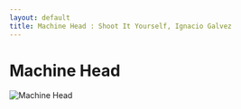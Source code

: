 ```yaml
---
layout: default
title: Machine Head : Shoot It Yourself, Ignacio Galvez
---
```


# Machine Head

![Machine Head](http://assets.farmhouse.co/publishing/1-shoot-it-yourself/images/machine-head-1.jpg)
